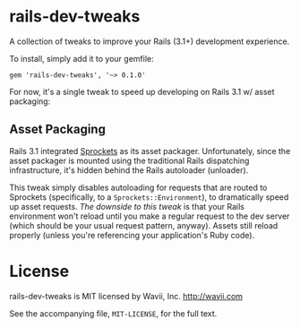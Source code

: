 # rails-dev-tweaks
A collection of tweaks to improve your Rails (3.1+) development experience.

To install, simply add it to your gemfile:

    gem 'rails-dev-tweaks', '~> 0.1.0'

For now, it's a single tweak to speed up developing on Rails 3.1 w/ asset packaging:

## Asset Packaging
Rails 3.1 integrated [Sprockets](http://getsprockets.org/) as its asset packager.  Unfortunately, since the asset packager is
mounted using the traditional Rails dispatching infrastructure, it's hidden behind the Rails autoloader (unloader).

This tweak simply disables autoloading for requests that are routed to Sprockets (specifically, to a
`Sprockets::Environment`), to dramatically speed up asset requests.  _The downside to this tweak_ is that your Rails
environment won't reload until you make a regular request to the dev server (which should be your usual
request pattern, anyway).  Assets still reload properly (unless you're referencing your application's Ruby code).

# License
rails-dev-tweaks is MIT licensed by Wavii, Inc.  http://wavii.com

See the accompanying file, `MIT-LICENSE`, for the full text.


